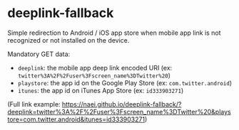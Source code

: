 # deeplink-fallback

Simple redirection to Android / iOS app store when mobile app link is not recognized or not installed on the device.

Mandatory GET data:  
- `deeplink`: the mobile app deep link encoded URI (ex: `twitter%3A%2F%2Fuser%3Fscreen_name%3DTwitter%20`)
- `playstore`: the app id on the Google Play Store (ex: `com.twitter.android`)
- `itunes`: the app id on iTunes App Store (ex: `id333903271`)

(Full link example: https://naei.github.io/deeplink-fallback/?deeplink=twitter%3A%2F%2Fuser%3Fscreen_name%3DTwitter%20&playstore=com.twitter.android&itunes=id333903271)